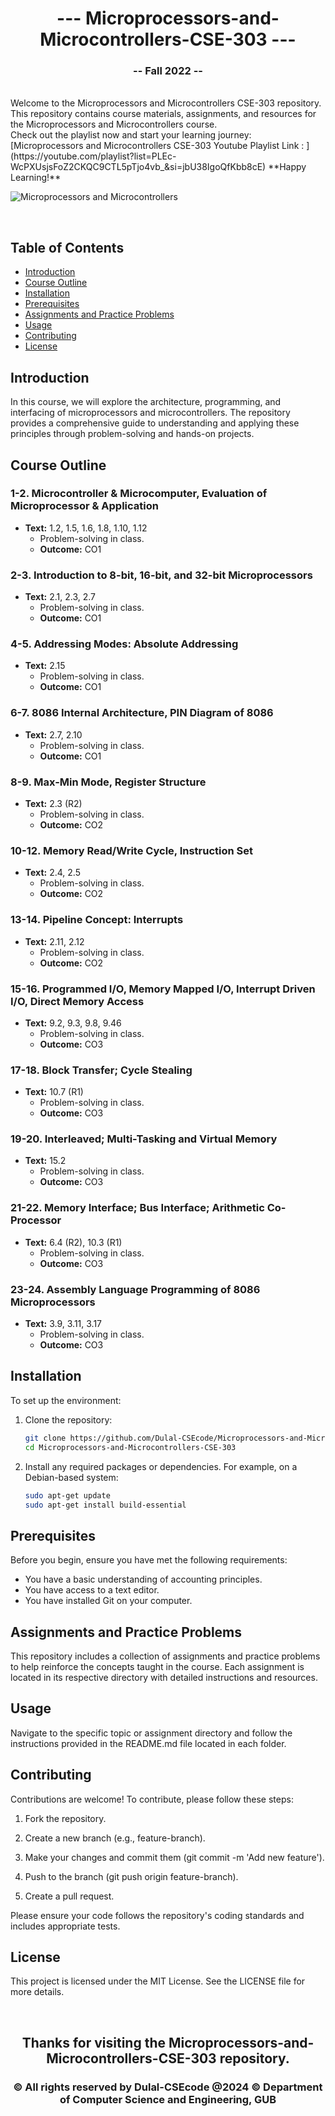 <h1 align="center">--- Microprocessors-and-Microcontrollers-CSE-303 ---</h1>  
<h3 align="center">-- Fall 2022 --</h3>  
<br />  
Welcome to the Microprocessors and Microcontrollers CSE-303 repository. This repository contains course materials, assignments, and resources for the Microprocessors and Microcontrollers course.  
<br />  
Check out the playlist now and start your learning journey: [Microprocessors and Microcontrollers CSE-303 Youtube Playlist Link : ](https://youtube.com/playlist?list=PLEc-WcPXUsjsFoZ2CKQC9CTL5pTjo4vb_&si=jbU38IgoQfKbb8cE)
**Happy Learning!**
<br />
<img/>

![Microprocessors and Microcontrollers](microprocessorsbanner.PNG)
  
<br />  

## Table of Contents
- [Introduction](#introduction)
- [Course Outline](#course-outline)
- [Installation](#installation)
- [Prerequisites](#prerequisites)
- [Assignments and Practice Problems](#assignments-and-practice-problems)
- [Usage](#usage)
- [Contributing](#contributing)
- [License](#license)

## Introduction

In this course, we will explore the architecture, programming, and interfacing of microprocessors and microcontrollers. The repository provides a comprehensive guide to understanding and applying these principles through problem-solving and hands-on projects.

## Course Outline

### 1-2. Microcontroller & Microcomputer, Evaluation of Microprocessor & Application
- **Text:** 1.2, 1.5, 1.6, 1.8, 1.10, 1.12
  - Problem-solving in class.
  - **Outcome:** CO1

### 2-3. Introduction to 8-bit, 16-bit, and 32-bit Microprocessors
- **Text:** 2.1, 2.3, 2.7
  - Problem-solving in class.
  - **Outcome:** CO1

### 4-5. Addressing Modes: Absolute Addressing
- **Text:** 2.15
  - Problem-solving in class.
  - **Outcome:** CO1

### 6-7. 8086 Internal Architecture, PIN Diagram of 8086
- **Text:** 2.7, 2.10
  - Problem-solving in class.
  - **Outcome:** CO1

### 8-9. Max-Min Mode, Register Structure
- **Text:** 2.3 (R2)
  - Problem-solving in class.
  - **Outcome:** CO2

### 10-12. Memory Read/Write Cycle, Instruction Set
- **Text:** 2.4, 2.5
  - Problem-solving in class.
  - **Outcome:** CO2

### 13-14. Pipeline Concept: Interrupts
- **Text:** 2.11, 2.12
  - Problem-solving in class.
  - **Outcome:** CO2

### 15-16. Programmed I/O, Memory Mapped I/O, Interrupt Driven I/O, Direct Memory Access
- **Text:** 9.2, 9.3, 9.8, 9.46
  - Problem-solving in class.
  - **Outcome:** CO3

### 17-18. Block Transfer; Cycle Stealing
- **Text:** 10.7 (R1)
  - Problem-solving in class.
  - **Outcome:** CO3

### 19-20. Interleaved; Multi-Tasking and Virtual Memory
- **Text:** 15.2
  - Problem-solving in class.
  - **Outcome:** CO3

### 21-22. Memory Interface; Bus Interface; Arithmetic Co-Processor
- **Text:** 6.4 (R2), 10.3 (R1)
  - Problem-solving in class.
  - **Outcome:** CO3

### 23-24. Assembly Language Programming of 8086 Microprocessors
- **Text:** 3.9, 3.11, 3.17
  - Problem-solving in class.
  - **Outcome:** CO3

## Installation

To set up the environment:

1. Clone the repository:
   ```bash
   git clone https://github.com/Dulal-CSEcode/Microprocessors-and-Microcontrollers-CSE-303.git
   cd Microprocessors-and-Microcontrollers-CSE-303
2. Install any required packages or dependencies. For example, on a Debian-based system:

    ```bash
    sudo apt-get update
    sudo apt-get install build-essential
    ```

## Prerequisites

Before you begin, ensure you have met the following requirements:

- You have a basic understanding of accounting principles.
- You have access to a text editor.
- You have installed Git on your computer.

## Assignments and Practice Problems

This repository includes a collection of assignments and practice problems to help reinforce the concepts taught in the course. Each assignment is located in its respective directory with detailed instructions and resources.

## Usage

Navigate to the specific topic or assignment directory and follow the instructions provided in the README.md file located in each folder.

## Contributing
Contributions are welcome! To contribute, please follow these steps:

1. Fork the repository.

2. Create a new branch (e.g., feature-branch).

3. Make your changes and commit them (git commit -m 'Add new feature').

4. Push to the branch (git push origin feature-branch).

5. Create a pull request.

Please ensure your code follows the repository's coding standards and includes appropriate tests.

## License
This project is licensed under the MIT License. See the LICENSE file for more details.

<br/>
<h2 align="center"> Thanks for visiting the Microprocessors-and-Microcontrollers-CSE-303 repository.</h2>
<h3 align="center">© All rights reserved by Dulal-CSEcode @2024 © Department of Computer Science and Engineering, GUB </h3>
